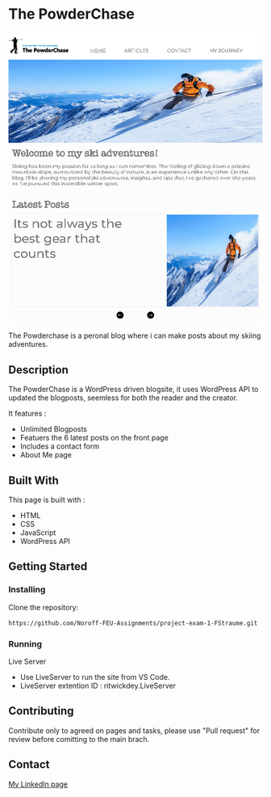 # The PowderChase

![Alt text](<img/ThePowderChase-Screenshot.png>)

The Powderchase is a peronal blog where i can make posts about my skiing adventures.

## Description

The PowderChase is a WordPress driven blogsite, it uses WordPress API to updated the blogposts, seemless for both the reader and the creator. 

It features : 
- Unlimited Blogposts
- Featuers the 6 latest posts on the front page
- Includes a contact form
- About Me page 

## Built With

This page is built with : 

- HTML
- CSS
- JavaScript
- WordPress API

## Getting Started

### Installing

Clone the repository:

```bash
https://github.com/Noroff-FEU-Assignments/project-exam-1-FStraume.git
```

### Running

Live Server
- Use LiveServer to run the site from VS Code.
- LiveServer extention ID : ritwickdey.LiveServer

## Contributing

Contribute only to agreed on pages and tasks, please use "Pull request" for review before comitting to the main brach. 

## Contact

[My LinkedIn page](www.linkedin.com/in/fredrik-straume-3570352a4)
